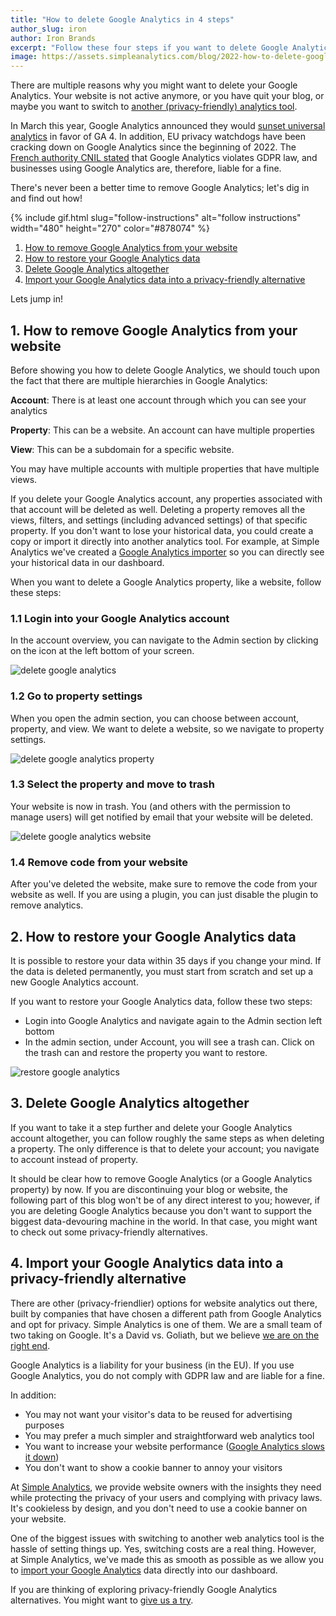 ```yaml
---
title: "How to delete Google Analytics in 4 steps"
author_slug: iron
author: Iron Brands
excerpt: "Follow these four steps if you want to delete Google Analytics from your website"
image: https://assets.simpleanalytics.com/blog/2022-how-to-delete-google-analytics/social-image.png
---
```


There are multiple reasons why you might want to delete your Google Analytics. Your website is not active anymore, or you have quit your blog, or maybe you want to switch to [another (privacy-friendly) analytics tool](https://blog.simpleanalytics.com/4-privacy-friendly-google-analytics-alternatives).

In March this year, Google Analytics announced they would [sunset universal analytics](https://blog.google/products/marketingplatform/analytics/prepare-for-future-with-google-analytics-4/) in favor of GA 4. In addition, EU privacy watchdogs have been cracking down on Google Analytics since the beginning of 2022. The [French authority CNIL stated](https://www.cnil.fr/en/use-google-analytics-and-data-transfers-united-states-cnil-orders-website-manageroperator-comply) that Google Analytics violates GDPR law, and businesses using Google Analytics are, therefore, liable for a fine.

There's never been a better time to remove Google Analytics; let's dig in and find out how!

{% include gif.html slug="follow-instructions" alt="follow instructions" width="480" height="270" color="#878074" %}

1.  [How to remove Google Analytics from your website](#1--how-to-remove-google-analytics-from-your-website)
2.  [How to restore your Google Analytics data](#2--how-to-restore-your-google-analytics-data)
3.  [Delete Google Analytics altogether](#3--delete-google-analytics-altogether)
4.  [Import your Google Analytics data into a privacy-friendly alternative](#4--import-your-google-analytics-data-into-a-privacy-friendly-alternative)

Lets jump in! 

## 1.  How to remove Google Analytics from your website

Before showing you how to delete Google Analytics, we should touch upon the fact that there are multiple hierarchies in Google Analytics:

**Account**: There is at least one account through which you can see your analytics

**Property**: This can be a website. An account can have multiple properties

**View**: This can be a subdomain for a specific website.

You may have multiple accounts with multiple properties that have multiple views. 

If you delete your Google Analytics account, any properties associated with that account will be deleted as well. Deleting a property removes all the views, filters, and settings (including advanced settings) of that specific property. If you don't want to lose your historical data, you could create a copy or import it directly into another analytics tool. For example, at Simple Analytics we've created a [Google Analytics importer](https://docs.simpleanalytics.com/import-google-analytics-data) so you can directly see your historical data in our dashboard.

When you want to delete a Google Analytics property, like a website, follow these steps:

### 1.1  Login into your Google Analytics account 

In the account overview, you can navigate to the Admin section by clicking on the icon at the left bottom of your screen. 

<img src="https://assets.simpleanalytics.com/blog/2022-how-to-delete-google-analytics/google-analytics-admin.png" alt="delete google analytics" class="border" />
<p class="caption" markdown="1">
</p>

### 1.2  Go to property settings

When you open the admin section, you can choose between account, property, and view. We want to delete a website, so we navigate to property settings. 

<img src="https://assets.simpleanalytics.com/blog/2022-how-to-delete-google-analytics/google-analytics-property-settings.png" alt="delete google analytics property" class="border" />
<p class="caption" markdown="1">
</p>

### 1.3  Select the property and move to trash

Your website is now in trash. You (and others with the permission to manage users) will get notified by email that your website will be deleted.

<img src="https://assets.simpleanalytics.com/blog/2022-how-to-delete-google-analytics/google-analytics-move-to-bin.png" alt="delete google analytics website" class="border" />
<p class="caption" markdown="1">
</p>

### 1.4  Remove code from your website

After you've deleted the website, make sure to remove the code from your website as well. If you are using a plugin, you can just disable the plugin to remove analytics. 

## 2.  How to restore your Google Analytics data

It is possible to restore your data within 35 days if you change your mind. If the data is deleted permanently, you must start from scratch and set up a new Google Analytics account.

If you want to restore your Google Analytics data, follow these two steps:

-   Login into Google Analytics and navigate again to the Admin section left bottom
-   In the admin section, under Account, you will see a trash can. Click on the trash can and restore the property you want to restore.

<img src="https://assets.simpleanalytics.com/blog/2022-how-to-delete-google-analytics/google-analytics-delete-account.png" alt="restore google analytics" class="border" />
<p class="caption" markdown="1">
</p>

## 3.  Delete Google Analytics altogether

If you want to take it a step further and delete your Google Analytics account altogether, you can follow roughly the same steps as when deleting a property. The only difference is that to delete your account; you navigate to account instead of property.

It should be clear how to remove Google Analytics (or a Google Analytics property) by now. If you are discontinuing your blog or website, the following part of this blog won't be of any direct interest to you; however, if you are deleting Google Analytics because you don't want to support the biggest data-devouring machine in the world. In that case, you might want to check out some privacy-friendly alternatives.

## 4.  Import your Google Analytics data into a privacy-friendly alternative

There are other (privacy-friendlier) options for website analytics out there, built by companies that have chosen a different path from Google Analytics and opt for privacy. Simple Analytics is one of them. We are a small team of two taking on Google. It's a David vs. Goliath, but we believe [we are on the right end](https://blog.simpleanalytics.com/why-simple-analytics-is-a-great-alternative-to-google-analytics).

Google Analytics is a liability for your business (in the EU). If you use Google Analytics, you do not comply with GDPR law and are liable for a fine.

In addition:

-   You may not want your visitor's data to be reused for advertising purposes
-   You may prefer a much simpler and straightforward web analytics tool
-   You want to increase your website performance ([Google Analytics slows it down](https://blog.simpleanalytics.com/google-penalizes-you-for-using-google-analytics))
-   You don't want to show a cookie banner to annoy your visitors

At [Simple Analytics](https://simpleanalytics.com/), we provide website owners with the insights they need while protecting the privacy of your users and complying with privacy laws. It's cookieless by design, and you don't need to use a cookie banner on your website.

One of the biggest issues with switching to another web analytics tool is the hassle of setting things up. Yes, switching costs are a real thing. However, at Simple Analytics, we've made this as smooth as possible as we allow you to [import your Google Analytics](https://docs.simpleanalytics.com/import-google-analytics-data) data directly into our dashboard.

If you are thinking of exploring privacy-friendly Google Analytics alternatives. You might want to [give us a try](https://simpleanalytics.com/welcome).
